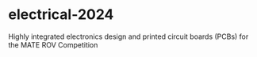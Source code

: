 # electrical-2024
Highly integrated electronics design and printed circuit boards (PCBs) for the MATE ROV Competition
